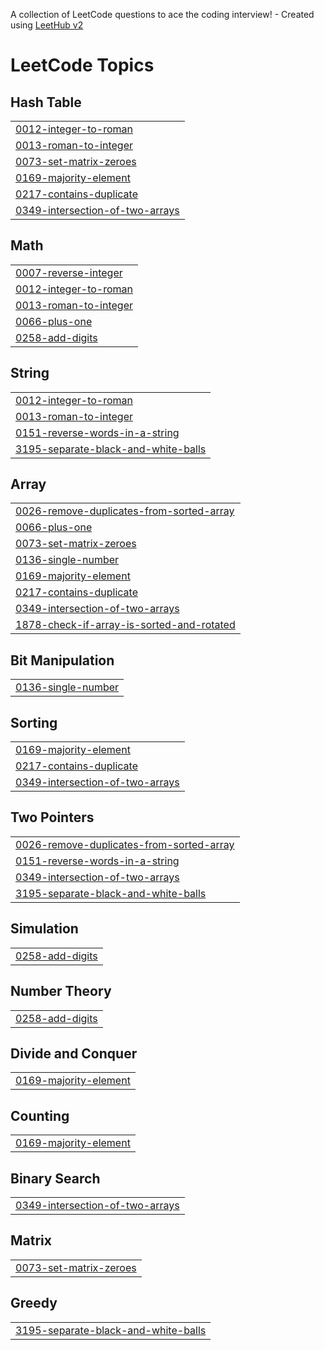 A collection of LeetCode questions to ace the coding interview! - Created using [LeetHub v2](https://github.com/arunbhardwaj/LeetHub-2.0)
<!---LeetCode Topics Start-->
# LeetCode Topics
## Hash Table
|  |
| ------- |
| [0012-integer-to-roman](https://github.com/rutujamusale/DSA/tree/master/0012-integer-to-roman) |
| [0013-roman-to-integer](https://github.com/rutujamusale/DSA/tree/master/0013-roman-to-integer) |
| [0073-set-matrix-zeroes](https://github.com/rutujamusale/DSA/tree/master/0073-set-matrix-zeroes) |
| [0169-majority-element](https://github.com/rutujamusale/DSA/tree/master/0169-majority-element) |
| [0217-contains-duplicate](https://github.com/rutujamusale/DSA/tree/master/0217-contains-duplicate) |
| [0349-intersection-of-two-arrays](https://github.com/rutujamusale/DSA/tree/master/0349-intersection-of-two-arrays) |
## Math
|  |
| ------- |
| [0007-reverse-integer](https://github.com/rutujamusale/DSA/tree/master/0007-reverse-integer) |
| [0012-integer-to-roman](https://github.com/rutujamusale/DSA/tree/master/0012-integer-to-roman) |
| [0013-roman-to-integer](https://github.com/rutujamusale/DSA/tree/master/0013-roman-to-integer) |
| [0066-plus-one](https://github.com/rutujamusale/DSA/tree/master/0066-plus-one) |
| [0258-add-digits](https://github.com/rutujamusale/DSA/tree/master/0258-add-digits) |
## String
|  |
| ------- |
| [0012-integer-to-roman](https://github.com/rutujamusale/DSA/tree/master/0012-integer-to-roman) |
| [0013-roman-to-integer](https://github.com/rutujamusale/DSA/tree/master/0013-roman-to-integer) |
| [0151-reverse-words-in-a-string](https://github.com/rutujamusale/DSA/tree/master/0151-reverse-words-in-a-string) |
| [3195-separate-black-and-white-balls](https://github.com/rutujamusale/DSA/tree/master/3195-separate-black-and-white-balls) |
## Array
|  |
| ------- |
| [0026-remove-duplicates-from-sorted-array](https://github.com/rutujamusale/DSA/tree/master/0026-remove-duplicates-from-sorted-array) |
| [0066-plus-one](https://github.com/rutujamusale/DSA/tree/master/0066-plus-one) |
| [0073-set-matrix-zeroes](https://github.com/rutujamusale/DSA/tree/master/0073-set-matrix-zeroes) |
| [0136-single-number](https://github.com/rutujamusale/DSA/tree/master/0136-single-number) |
| [0169-majority-element](https://github.com/rutujamusale/DSA/tree/master/0169-majority-element) |
| [0217-contains-duplicate](https://github.com/rutujamusale/DSA/tree/master/0217-contains-duplicate) |
| [0349-intersection-of-two-arrays](https://github.com/rutujamusale/DSA/tree/master/0349-intersection-of-two-arrays) |
| [1878-check-if-array-is-sorted-and-rotated](https://github.com/rutujamusale/DSA/tree/master/1878-check-if-array-is-sorted-and-rotated) |
## Bit Manipulation
|  |
| ------- |
| [0136-single-number](https://github.com/rutujamusale/DSA/tree/master/0136-single-number) |
## Sorting
|  |
| ------- |
| [0169-majority-element](https://github.com/rutujamusale/DSA/tree/master/0169-majority-element) |
| [0217-contains-duplicate](https://github.com/rutujamusale/DSA/tree/master/0217-contains-duplicate) |
| [0349-intersection-of-two-arrays](https://github.com/rutujamusale/DSA/tree/master/0349-intersection-of-two-arrays) |
## Two Pointers
|  |
| ------- |
| [0026-remove-duplicates-from-sorted-array](https://github.com/rutujamusale/DSA/tree/master/0026-remove-duplicates-from-sorted-array) |
| [0151-reverse-words-in-a-string](https://github.com/rutujamusale/DSA/tree/master/0151-reverse-words-in-a-string) |
| [0349-intersection-of-two-arrays](https://github.com/rutujamusale/DSA/tree/master/0349-intersection-of-two-arrays) |
| [3195-separate-black-and-white-balls](https://github.com/rutujamusale/DSA/tree/master/3195-separate-black-and-white-balls) |
## Simulation
|  |
| ------- |
| [0258-add-digits](https://github.com/rutujamusale/DSA/tree/master/0258-add-digits) |
## Number Theory
|  |
| ------- |
| [0258-add-digits](https://github.com/rutujamusale/DSA/tree/master/0258-add-digits) |
## Divide and Conquer
|  |
| ------- |
| [0169-majority-element](https://github.com/rutujamusale/DSA/tree/master/0169-majority-element) |
## Counting
|  |
| ------- |
| [0169-majority-element](https://github.com/rutujamusale/DSA/tree/master/0169-majority-element) |
## Binary Search
|  |
| ------- |
| [0349-intersection-of-two-arrays](https://github.com/rutujamusale/DSA/tree/master/0349-intersection-of-two-arrays) |
## Matrix
|  |
| ------- |
| [0073-set-matrix-zeroes](https://github.com/rutujamusale/DSA/tree/master/0073-set-matrix-zeroes) |
## Greedy
|  |
| ------- |
| [3195-separate-black-and-white-balls](https://github.com/rutujamusale/DSA/tree/master/3195-separate-black-and-white-balls) |
<!---LeetCode Topics End-->